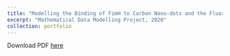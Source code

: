 ```yaml
---
title: "Modelling the Binding of FimH to Carbon Nano-dots and the Fluorescence Intensity of the Bound Molecules for Bacteria Detection"
excerpt: "Mathematical Data Modelling Project, 2020"
collection: portfolio
---
```


Download PDF [here](http://vedang-joshi.github.io/files/mdm3_1.pdf)
